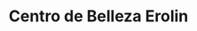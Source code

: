 ---
title: "Centro de Belleza Erolin"
url: /campo-lindo/centro-de-belleza-erolin/
shop: cosméticos
---